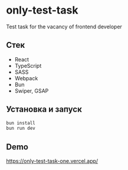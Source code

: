 # only-test-task

Test task for the vacancy of frontend developer

## Стек

- React
- TypeScript
- SASS
- Webpack
- Bun
- Swiper, GSAP

## Установка и запуск

```bash
bun install
bun run dev
```

## Demo

https://only-test-task-one.vercel.app/

